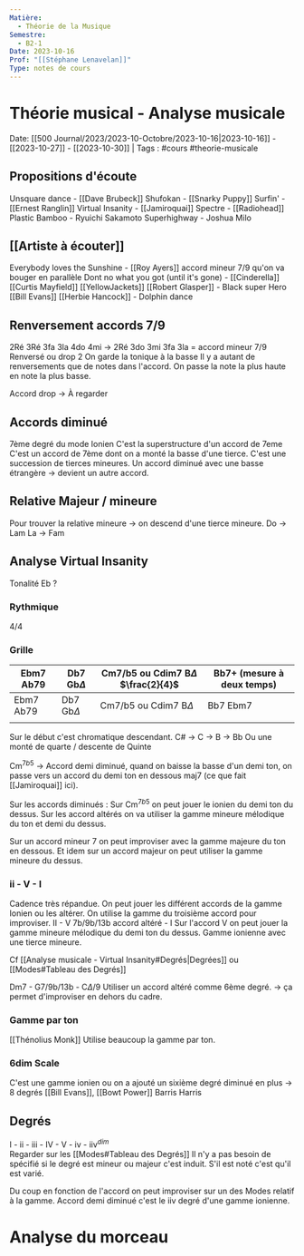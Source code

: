 ```yaml
---
Matière:
  - Théorie de la Musique
Semestre:
  - B2-1
Date: 2023-10-16
Prof: "[[Stéphane Lenavelan]]"
Type: notes de cours
---
```

# Théorie musical - Analyse musicale
Date: [[500 Journal/2023/2023-10-Octobre/2023-10-16|2023-10-16]] - [[2023-10-27]] - [[2023-10-30]] | Tags : #cours #theorie-musicale 
## Propositions d'écoute 
Unsquare dance - [[Dave Brubeck]] 
Shufokan - [[Snarky Puppy]]
Surfin' - [[Ernest Ranglin]]
Virtual Insanity - [[Jamiroquai]]
Spectre - [[Radiohead]]
Plastic Bamboo - Ryuichi Sakamoto
Superhighway - Joshua Milo
## [[Artiste à écouter]]
Everybody loves the Sunshine - [[Roy Ayers]] accord mineur 7/9 qu'on va bouger en parallèle
Dont no what you got (until it's gone) - [[Cinderella]]
[[Curtis Mayfield]]
[[YellowJackets]] 
[[Robert Glasper]] - Black super Hero
[[Bill Evans]]
[[Herbie Hancock]] - Dolphin dance
## Renversement accords 7/9
2Ré 3Ré 3fa 3la 4do 4mi → 2Ré 3do 3mi 3fa 3la = accord mineur 7/9 Renversé ou drop 2
On garde la tonique à la basse
Il y a autant de renversements que de notes dans l'accord. On passe la note la plus haute en note la plus basse. 

Accord drop → À regarder


## Accords diminué 
7ème degré du mode Ionien
C'est la superstructure d'un accord de 7eme
C'est un accord de 7ème dont on a monté la basse d'une tierce. 
C'est une succession de tierces mineures.
Un accord diminué avec une basse étrangère → devient un autre accord. 

## Relative Majeur / mineure
Pour trouver la relative mineure → on descend d'une tierce mineure. 
Do → Lam
La → Fam

## Analyse Virtual Insanity 
Tonalité Eb ?

### Rythmique
4/4 
### Grille
| Ebm7 Ab79 | Db7  Gb$\Delta$ | Cm7/b5 ou Cdim7  B$\Delta$ $\frac{2}{4}$| Bb7+ (mesure à deux temps) |
| --------- | --------------- | --------------------------- | ------------------------- |
| Ebm7 Ab79 | Db7  Gb$\Delta$ | Cm7/b5 ou Cdim7  B$\Delta$ | Bb7 Ebm7                  |
|           |                 |                             |                           |

Sur le début c'est chromatique descendant. C# → C → B → Bb
Ou une monté de quarte / descente de Quinte

Cm$^{7b5}$ → Accord demi diminué, quand on baisse la basse d'un demi ton, on passe vers un accord du demi ton en dessous maj7 (ce que fait [[Jamiroquai]] ici).  

Sur les accords diminués  : 
Sur Cm$^{7b5}$ on peut jouer le ionien du demi ton du dessus. 
Sur les accord altérés on va utiliser la gamme mineure mélodique du ton et demi du dessus.

Sur un accord mineur 7 on peut improviser avec la gamme majeure du ton en dessous. 
Et idem sur un accord majeur on peut utiliser la gamme mineure du dessus.
### ii - V - I
Cadence très répandue. On peut jouer les différent accords de la gamme Ionien ou les altérer. 
On utilise la gamme du troisième accord pour improviser.
II - V 7b/9b/13b accord altéré - I Sur l'accord V on peut jouer la gamme mineure mélodique du demi ton du dessus.  Gamme ionienne avec une tierce mineure. 

Cf [[Analyse musicale - Virtual Insanity#Degrés|Degrées]] ou [[Modes#Tableau des Degrés]]

Dm7 - G7/9b/13b - C$\Delta$/9
Utiliser un accord altéré comme 6ème degré. → ça permet d'improviser en dehors du cadre. 

### Gamme par ton 
[[Thénolius Monk]] Utilise beaucoup la gamme par ton.
### 6dim Scale 
C'est une gamme ionien ou on a ajouté un sixième degré diminué en plus → 8 degrés 
[[Bill Evans]], [[Bowt Power]] Barris Harris


## Degrés 

I - ii - iii - IV - V - iv - iiv$^{dim}$  
Regarder sur les [[Modes#Tableau des Degrés]] 
Il n'y a pas besoin de spécifié si le degré est mineur ou majeur c'est induit. S'il est noté c'est qu'il est varié. 

Du coup en fonction de l'accord on peut improviser sur un des Modes relatif à la gamme. 
Accord demi diminué c'est le iiv degré d'une gamme ionienne. 

# Analyse du morceau 
